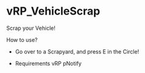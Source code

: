 # vRP_VehicleScrap
Scrap your Vehicle!

How to use?
- Go over to a Scrapyard, and press E in the Circle!

- Requirements
vRP
pNotify
